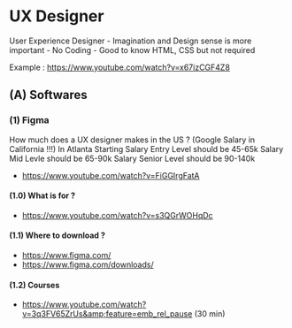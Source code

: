 
# UX Designer
User Experience Designer
     - Imagination and Design sense is more important
     - No Coding
     - Good to know HTML, CSS but not required

Example : https://www.youtube.com/watch?v=x67izCGF4Z8

## (A) Softwares

### (1) Figma

How much does a UX designer makes in the US ? (Google Salary in California !!!)
In Atlanta
Starting  Salary Entry Level should be 45-65k
          Salary Mid Levle should be 65-90k
          Salary Senior Level should be 90-140k

- https://www.youtube.com/watch?v=FiGGIrgFatA


#### (1.0) What is for  ?

- https://www.youtube.com/watch?v=s3QGrWOHqDc

#### (1.1) Where to download ?

- https://www.figma.com/
- https://www.figma.com/downloads/

#### (1.2)  Courses

-  https://www.youtube.com/watch?v=3q3FV65ZrUs&amp;feature=emb_rel_pause (30 min)

